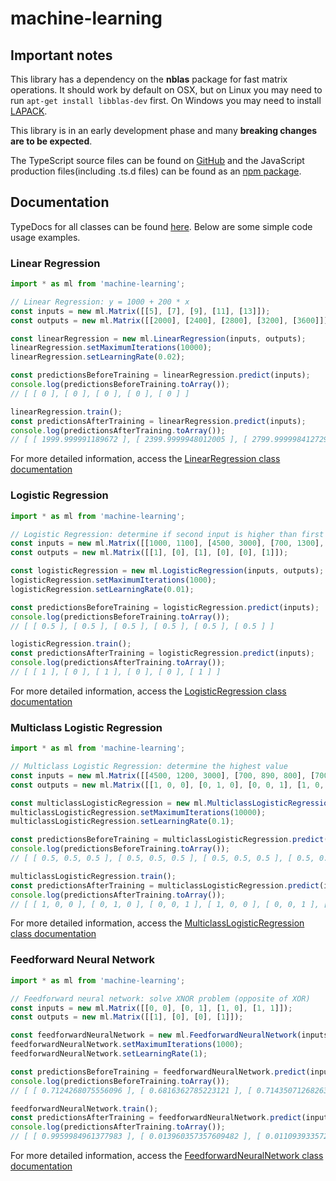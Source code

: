 # machine-learning

## Important notes
This library has a dependency on the **nblas** package for fast matrix operations.
It should work by default on OSX, but on Linux you may need to run ``apt-get install libblas-dev`` first.
On Windows you may need to install [LAPACK](http://www.netlib.org/lapack/#_lapack_version_3_7_0_2).

This library is in an early development phase and many **breaking changes are to be expected**.

The TypeScript source files can be found on [GitHub](https://github.com/erikgerrits/machine-learning) and the JavaScript production files(including .ts.d files) can be found as an [npm package](https://www.npmjs.com/package/machine-learning).

## Documentation

TypeDocs for all classes can be found [here](http://platformj.com). Below are some simple code usage examples.

### Linear Regression

```TypeScript
import * as ml from 'machine-learning';

// Linear Regression: y = 1000 + 200 * x
const inputs = new ml.Matrix([[5], [7], [9], [11], [13]]);
const outputs = new ml.Matrix([[2000], [2400], [2800], [3200], [3600]]);

const linearRegression = new ml.LinearRegression(inputs, outputs);
linearRegression.setMaximumIterations(10000);
linearRegression.setLearningRate(0.02);

const predictionsBeforeTraining = linearRegression.predict(inputs);
console.log(predictionsBeforeTraining.toArray());
// [ [ 0 ], [ 0 ], [ 0 ], [ 0 ], [ 0 ] ]

linearRegression.train();
const predictionsAfterTraining = linearRegression.predict(inputs);
console.log(predictionsAfterTraining.toArray());
// [ [ 1999.999991189672 ], [ 2399.9999948012005 ], [ 2799.999998412729 ], [ 3200.0000020242574 ], [ 3600.000005635786 ] ]

```

For more detailed information, access the [LinearRegression class documentation](http://platformj.com/classes/_machine_learning_supervised_linearregression_.linearregression.html)

### Logistic Regression
```TypeScript
import * as ml from 'machine-learning';

// Logistic Regression: determine if second input is higher than first input
const inputs = new ml.Matrix([[1000, 1100], [4500, 3000], [700, 1300], [1150, 700], [1300, 1200], [600, 650]]);
const outputs = new ml.Matrix([[1], [0], [1], [0], [0], [1]]);

const logisticRegression = new ml.LogisticRegression(inputs, outputs);
logisticRegression.setMaximumIterations(1000);
logisticRegression.setLearningRate(0.01);

const predictionsBeforeTraining = logisticRegression.predict(inputs);
console.log(predictionsBeforeTraining.toArray());
// [ [ 0.5 ], [ 0.5 ], [ 0.5 ], [ 0.5 ], [ 0.5 ], [ 0.5 ] ]

logisticRegression.train();
const predictionsAfterTraining = logisticRegression.predict(inputs);
console.log(predictionsAfterTraining.toArray());
// [ [ 1 ], [ 0 ], [ 1 ], [ 0 ], [ 0 ], [ 1 ] ]

```

For more detailed information, access the [LogisticRegression class documentation](http://platformj.com/classes/_machine_learning_supervised_logisticregression_.logisticregression.html)

### Multiclass Logistic Regression
```TypeScript
import * as ml from 'machine-learning';

// Multiclass Logistic Regression: determine the highest value
const inputs = new ml.Matrix([[4500, 1200, 3000], [700, 890, 800], [700, 1200, 1300], [1150, 600, 700], [600, 1500, 1650], [400, 401, 400]]);
const outputs = new ml.Matrix([[1, 0, 0], [0, 1, 0], [0, 0, 1], [1, 0, 0], [0, 0, 1], [0, 1, 0]]);

const multiclassLogisticRegression = new ml.MulticlassLogisticRegression(inputs, outputs);
multiclassLogisticRegression.setMaximumIterations(10000);
multiclassLogisticRegression.setLearningRate(0.1);

const predictionsBeforeTraining = multiclassLogisticRegression.predict(inputs);
console.log(predictionsBeforeTraining.toArray());
// [ [ 0.5, 0.5, 0.5 ], [ 0.5, 0.5, 0.5 ], [ 0.5, 0.5, 0.5 ], [ 0.5, 0.5, 0.5 ], [ 0.5, 0.5, 0.5 ], [ 0.5, 0.5, 0.5 ] ]

multiclassLogisticRegression.train();
const predictionsAfterTraining = multiclassLogisticRegression.predict(inputs);
console.log(predictionsAfterTraining.toArray());
// [ [ 1, 0, 0 ], [ 0, 1, 0 ], [ 0, 0, 1 ], [ 1, 0, 0 ], [ 0, 0, 1 ], [ 0, 1, 0 ] ]

```

For more detailed information, access the [MulticlassLogisticRegression class documentation](http://platformj.com/classes/_machine_learning_supervised_multiclasslogisticregression_.multiclasslogisticregression.html)

### Feedforward Neural Network
```TypeScript
import * as ml from 'machine-learning';

// Feedforward neural network: solve XNOR problem (opposite of XOR)
const inputs = new ml.Matrix([[0, 0], [0, 1], [1, 0], [1, 1]]);
const outputs = new ml.Matrix([[1], [0], [0], [1]]);

const feedforwardNeuralNetwork = new ml.FeedforwardNeuralNetwork(inputs, outputs, [5]);
feedforwardNeuralNetwork.setMaximumIterations(1000);
feedforwardNeuralNetwork.setLearningRate(1);

const predictionsBeforeTraining = feedforwardNeuralNetwork.predict(inputs);
console.log(predictionsBeforeTraining.toArray());
// [ [ 0.7124268075556096 ], [ 0.6816362785223121 ], [ 0.7143507126826376 ], [ 0.68576576898992 ] ]

feedforwardNeuralNetwork.train();
const predictionsAfterTraining = feedforwardNeuralNetwork.predict(inputs);
console.log(predictionsAfterTraining.toArray());
// [ [ 0.9959984961377983 ], [ 0.013960357357609482 ], [ 0.011093933572618063 ], [ 0.9798749896755027 ] ]

```

For more detailed information, access the [FeedforwardNeuralNetwork class documentation](http://platformj.com/classes/_machine_learning_supervised_feedforwardneuralnetwork_.feedforwardneuralnetwork.html)
